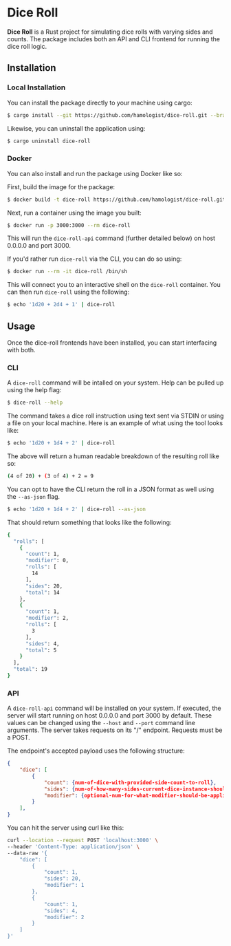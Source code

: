 # Dice Roll
**Dice Roll** is a Rust project for simulating dice rolls with varying sides and counts.
The package includes both an API and CLI frontend for running the dice roll logic.

## Installation

### Local Installation
You can install the package directly to your machine using cargo:
```bash
$ cargo install --git https://github.com/hamologist/dice-roll.git --branch main
```

Likewise, you can uninstall the application using:
```bash
$ cargo uninstall dice-roll
```

### Docker
You can also install and run the package using Docker like so:

First, build the image for the package:
```bash
$ docker build -t dice-roll https://github.com/hamologist/dice-roll.git#main
```

Next, run a container using the image you built:
```bash
$ docker run -p 3000:3000 --rm dice-roll
```
This will run the `dice-roll-api` command (further detailed below) on host 0.0.0.0 and port 3000.

If you'd rather run `dice-roll` via the CLI, you can do so using:
```bash
$ docker run --rm -it dice-roll /bin/sh
```
This will connect you to an interactive shell on the `dice-roll` container.
You can then run `dice-roll` using the following:
```bash
$ echo '1d20 + 2d4 + 1' | dice-roll
```

## Usage
Once the dice-roll frontends have been installed, you can start interfacing with both.
### CLI
A `dice-roll` command will be intalled on your system.
Help can be pulled up using the help flag:
```bash
$ dice-roll --help
```

The command takes a dice roll instruction using text sent via STDIN or using a file on your local machine.
Here is an example of what using the tool looks like:
```bash
$ echo '1d20 + 1d4 + 2' | dice-roll
```
The above will return a human readable breakdown of the resulting roll like so:
```bash
(4 of 20) + (3 of 4) + 2 = 9
```

You can opt to have the CLI return the roll in a JSON format as well using the `--as-json` flag.
```bash
$ echo '1d20 + 1d4 + 2' | dice-roll --as-json
```
That should return something that looks like the following:
```bash
{
  "rolls": [
    {
      "count": 1,
      "modifier": 0,
      "rolls": [
        14
      ],
      "sides": 20,
      "total": 14
    },
    {
      "count": 1,
      "modifier": 2,
      "rolls": [
        3
      ],
      "sides": 4,
      "total": 5
    }
  ],
  "total": 19
}
```
### API
A `dice-roll-api` command will be installed on your system.
If executed, the server will start running on host 0.0.0.0 and port 3000 by default.
These values can be changed using the `--host` and `--port` command line arguments.
The server takes requests on its "/" endpoint. Requests must be a POST.

The endpoint's accepted payload uses the following structure:
```json
{
    "dice": [
        {
            "count": {num-of-dice-with-provided-side-count-to-roll},
            "sides": {num-of-how-many-sides-current-dice-instance-should-have},
            "modifier": {optional-num-for-what-modifier-should-be-applied-to-dice-instance}
        }
    ],
}
```

You can hit the server using curl like this:
```bash
curl --location --request POST 'localhost:3000' \
--header 'Content-Type: application/json' \
--data-raw '{
    "dice": [
        {
            "count": 1,
            "sides": 20,
            "modifier": 1
        },
        {
            "count": 1,
            "sides": 4,
            "modifier": 2
        }
    ]
}'
```
